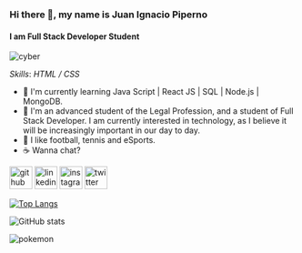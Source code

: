 ### Hi there 👋, my name is **Juan Ignacio Piperno**
#### I am Full Stack Developer Student
![cyber](https://c.tenor.com/TuYN6dmAclUAAAAC/cyberpunk.gif)


*Skills*: *HTML / CSS*

- 🌱 I'm currently learning Java Script | React JS | SQL | Node.js | MongoDB.
- 💬 I'm an advanced student of the Legal Profession, and a student of Full Stack Developer. I am currently interested in technology, as I believe it will be increasingly important in our day to day.
- 🎯 I like football, tennis and eSports.
- ☕ Wanna chat?


[<img src='https://cdn.jsdelivr.net/npm/simple-icons@3.0.1/icons/github.svg' alt='github' height='40'>](https://github.com/pipernojuan)  [<img src='https://cdn.jsdelivr.net/npm/simple-icons@3.0.1/icons/linkedin.svg' alt='linkedin' height='40'>](https://www.linkedin.com/in/pipernojuanignacio//)  [<img src='https://cdn.jsdelivr.net/npm/simple-icons@3.0.1/icons/instagram.svg' alt='instagram' height='40'>](https://www.instagram.com/PipernoJuan/)  [<img src='https://cdn.jsdelivr.net/npm/simple-icons@3.0.1/icons/twitter.svg' alt='twitter' height='40'>](https://twitter.com/PipernoJuan)  

[![Top Langs](https://github-readme-stats.vercel.app/api/top-langs/?username=pipernojuan)](https://github.com/anuraghazra/github-readme-stats)

![GitHub stats](https://github-readme-stats.vercel.app/api?username=pipernojuan&show_icons=true)  

![pokemon](http://49.media.tumblr.com/efb3a6fc5a0e76829798bdb3d735ecf5/tumblr_mrnj0g6qza1rfjowdo1_500.gif)
